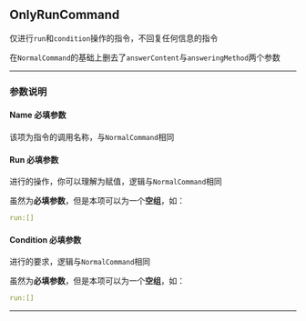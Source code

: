 ## OnlyRunCommand

仅进行`run`和`condition`操作的指令，不回复任何信息的指令

在`NormalCommand`的基础上删去了`answerContent`与`answeringMethod`两个参数

---

### 参数说明

#### Name 必填参数

该项为指令的调用名称，与`NormalCommand`相同

#### Run 必填参数

进行的操作，你可以理解为赋值，逻辑与`NormalCommand`相同

虽然为**必填参数**，但是本项可以为一个**空组**，如：

```yaml
run:[]
```

#### Condition 必填参数

进行的要求，逻辑与`NormalCommand`相同

虽然为**必填参数**，但是本项可以为一个**空组**，如：

```yaml
run:[]
```

---